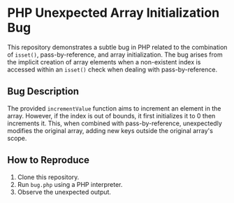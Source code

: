 # PHP Unexpected Array Initialization Bug
This repository demonstrates a subtle bug in PHP related to the combination of `isset()`, pass-by-reference, and array initialization. The bug arises from the implicit creation of array elements when a non-existent index is accessed within an `isset()` check when dealing with pass-by-reference.

## Bug Description
The provided `incrementValue` function aims to increment an element in the array.  However, if the index is out of bounds, it first initializes it to 0 then increments it. This, when combined with pass-by-reference, unexpectedly modifies the original array, adding new keys outside the original array's scope.

## How to Reproduce
1. Clone this repository.
2. Run `bug.php` using a PHP interpreter.
3. Observe the unexpected output.
